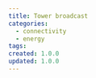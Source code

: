 ```yaml
---
title: Tower broadcast
categories:
  - connectivity
  - energy
tags:
created: 1.0.0
updated: 1.0.0
---
```

